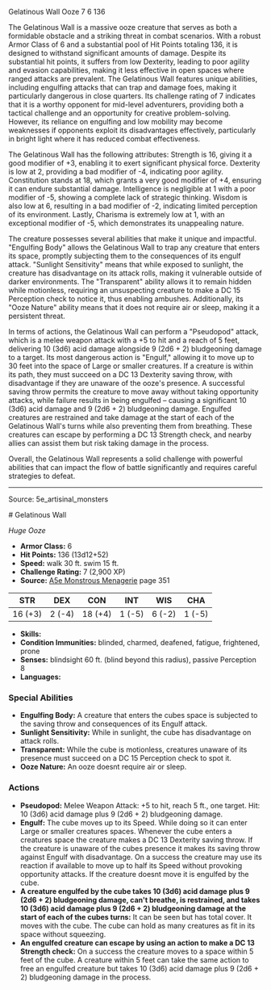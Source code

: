 <MonsterName/>Gelatinous Wall</MonsterName>
<CreatureType/>Ooze</CreatureType>
<CR/>7</CR>
<AC/>6</AC>
<HP/>136</HP>
<summary>The Gelatinous Wall is a massive ooze creature that serves as both a formidable obstacle and a striking threat in combat scenarios. With a robust Armor Class of 6 and a substantial pool of Hit Points totaling 136, it is designed to withstand significant amounts of damage. Despite its substantial hit points, it suffers from low Dexterity, leading to poor agility and evasion capabilities, making it less effective in open spaces where ranged attacks are prevalent. The Gelatinous Wall features unique abilities, including engulfing attacks that can trap and damage foes, making it particularly dangerous in close quarters. Its challenge rating of 7 indicates that it is a worthy opponent for mid-level adventurers, providing both a tactical challenge and an opportunity for creative problem-solving. However, its reliance on engulfing and low mobility may become weaknesses if opponents exploit its disadvantages effectively, particularly in bright light where it has reduced combat effectiveness.</summary>

<detail>

The Gelatinous Wall has the following attributes: Strength is 16, giving it a good modifier of +3, enabling it to exert significant physical force. Dexterity is low at 2, providing a bad modifier of -4, indicating poor agility. Constitution stands at 18, which grants a very good modifier of +4, ensuring it can endure substantial damage. Intelligence is negligible at 1 with a poor modifier of -5, showing a complete lack of strategic thinking. Wisdom is also low at 6, resulting in a bad modifier of -2, indicating limited perception of its environment. Lastly, Charisma is extremely low at 1, with an exceptional modifier of -5, which demonstrates its unappealing nature.

The creature possesses several abilities that make it unique and impactful. "Engulfing Body" allows the Gelatinous Wall to trap any creature that enters its space, promptly subjecting them to the consequences of its engulf attack. "Sunlight Sensitivity" means that while exposed to sunlight, the creature has disadvantage on its attack rolls, making it vulnerable outside of darker environments. The "Transparent" ability allows it to remain hidden while motionless, requiring an unsuspecting creature to make a DC 15 Perception check to notice it, thus enabling ambushes. Additionally, its "Ooze Nature" ability means that it does not require air or sleep, making it a persistent threat.

In terms of actions, the Gelatinous Wall can perform a "Pseudopod" attack, which is a melee weapon attack with a +5 to hit and a reach of 5 feet, delivering 10 (3d6) acid damage alongside 9 (2d6 + 2) bludgeoning damage to a target. Its most dangerous action is "Engulf," allowing it to move up to 30 feet into the space of Large or smaller creatures. If a creature is within its path, they must succeed on a DC 13 Dexterity saving throw, with disadvantage if they are unaware of the ooze's presence. A successful saving throw permits the creature to move away without taking opportunity attacks, while failure results in being engulfed – causing a significant 10 (3d6) acid damage and 9 (2d6 + 2) bludgeoning damage. Engulfed creatures are restrained and take damage at the start of each of the Gelatinous Wall's turns while also preventing them from breathing. These creatures can escape by performing a DC 13 Strength check, and nearby allies can assist them but risk taking damage in the process. 

Overall, the Gelatinous Wall represents a solid challenge with powerful abilities that can impact the flow of battle significantly and requires careful strategies to defeat.</detail>



---

Source: 5e_artisinal_monsters

<statblock>
# Gelatinous Wall

*Huge* *Ooze*

- **Armor Class:** 6
- **Hit Points:** 136 (13d12+52)
- **Speed:** walk 30 ft. swim 15 ft.
- **Challenge Rating:** 7 (2,900 XP)
- **Source:** [A5e Monstrous Menagerie](https://enpublishingrpg.com/products/level-up-monstrous-menagerie-a5e) page 351

| STR | DEX | CON | INT | WIS | CHA |
| --- | --- | --- | --- | --- | --- |
| 16 (+3) | 2 (-4) | 18 (+4) | 1 (-5) | 6 (-2) | 1 (-5) |

- **Skills:** 
- **Condition Immunities:** blinded, charmed, deafened, fatigue, frightened, prone
- **Senses:** blindsight 60 ft. (blind beyond this radius), passive Perception 8
- **Languages:** 

### Special Abilities

- **Engulfing Body:** A creature that enters the cubes space is subjected to the saving throw and consequences of its Engulf attack.
- **Sunlight Sensitivity:** While in sunlight, the cube has disadvantage on attack rolls.
- **Transparent:** While the cube is motionless, creatures unaware of its presence must succeed on a DC 15 Perception check to spot it.
- **Ooze Nature:** An ooze doesnt require air or sleep.

### Actions

- **Pseudopod:** Melee Weapon Attack: +5 to hit, reach 5 ft., one target. Hit: 10 (3d6) acid damage plus 9 (2d6 + 2) bludgeoning damage.
- **Engulf:** The cube moves up to its Speed. While doing so  it can enter Large or smaller creatures spaces. Whenever the cube enters a creatures space  the creature makes a DC 13 Dexterity saving throw. If the creature is unaware of the cubes presence  it makes its saving throw against Engulf with disadvantage. On a success  the creature may use its reaction  if available  to move up to half its Speed without provoking opportunity attacks. If the creature doesnt move  it is engulfed by the cube.
- **A creature engulfed by the cube takes 10 (3d6) acid damage plus 9 (2d6 + 2) bludgeoning damage, can't breathe, is restrained, and takes 10 (3d6) acid damage plus 9 (2d6 + 2) bludgeoning damage at the start of each of the cubes turns:** It can be seen but has total cover. It moves with the cube. The cube can hold as many creatures as fit in its space without squeezing.
- **An engulfed creature can escape by using an action to make a DC 13 Strength check:** On a success  the creature moves to a space within 5 feet of the cube. A creature within 5 feet can take the same action to free an engulfed creature  but takes 10 (3d6) acid damage plus 9 (2d6 + 2) bludgeoning damage in the process.


</statblock>



